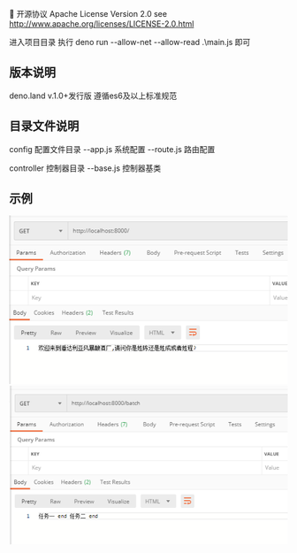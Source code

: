 📃 开源协议
Apache License Version 2.0 see http://www.apache.org/licenses/LICENSE-2.0.html

进入项目目录 执行 deno run --allow-net --allow-read  .\main.js 即可

版本说明 
--------------------------------------------------------------------------
deno.land v.1.0+发行版 遵循es6及以上标准规范

目录文件说明 
--------------------------------------------------------------------------
config 配置文件目录
--app.js 系统配置
--route.js 路由配置

controller 控制器目录
--base.js 控制器基类

示例
--------------------------------------------------------------------------
![exmple_1](https://github.com/v10086/escall/blob/master/exmple/exmple_1.png) 
![exmple_2](https://github.com/v10086/escall/blob/master/exmple/exmple_2.png) 




